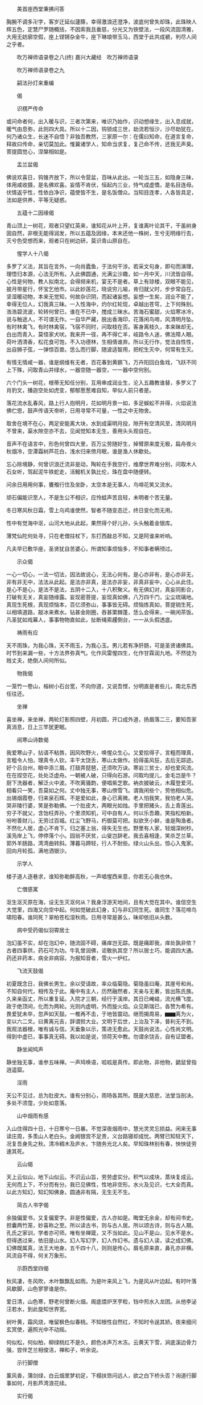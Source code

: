 <!-- { "loadSidebar": true } -->
　　美首座西堂秉拂问答

胸腕不调多卍字，客岁迁延似蘧篨，幸得激浪还澄净，波底何曾失却珠，此珠映人辉五色，定慧尸罗随概括，不因索我且垂慈，分光又为铁壁法，一段风流固清雅，大用无妨廓空假，座上铿锵杂金牛，座下琳琅带玉马，西堂于此共成褫，判尽人间之乎者。

　　吹万禅师语录卷之八(终)
嘉兴大藏经　吹万禅师语录


　　吹万禅师语录卷之九

　　嗣法孙灯来重编

　　偈

　　识楞严传命

或问命者何，出入暖与识，三者次第来，唯识乃始作，识动想缘生，出入息成就，暖气由息弥，此则四大具。所以十二因，钩锁成三世，劫流若恒沙，沙尽劫犹在。何乃诸众生，长迷不自悟？非独吾教然，三家原一尔：在儒曰知命，在道言复命，释故曰传命，亲切莫加此。惟冀诸学人，知命当求复，复己命不传，还我无声臭。菩提圆觉心，涅槃相如是。

　　盂兰盆偈

佛说欢喜日，钩锥齐放下，所以令营盆，百味从此出。一轮当三五，如隐身三昧，体用咸收摄，是名佛欢喜。妄情不肯伏，恒起内三业，恃气成虚憍，是名目连母。伏情返乎性，性依白净识，蕴使皆不生，是名饭僧众。当知目连孝，人各皆具足，法如是供养，平等无疑惑。

　　五蕴十二因缘偈

青山顶上一树花，观者只望红英来，谁知花从叶上开，复谁离叶论其干，干虽树身固自然，非根无能得润发，所以五蕴及因缘，本末还他一株树，生兮无明缘行去，灭兮色受想而来，观者只在树边研，莫识青山原自在。

　　惺学人十八偈

多罗了义法，其旨在言外，一向肖蠹鱼，于法何干涉。若采文句身，即句而演理，理悟归本源，心法无所有。入此佛圆通，光满尘沙趣，如一月中天，川流皆自得。心性是何物，教人拟南北，会得频来机，宴无不是者。草上有琼楼，双眼不能见，披月带星行，怀宝乞他市。以此妙莲花，晓说穷儿喻，肯归就父时，步步常自在。坚湿暖动物，本来无觉知，何故杂识阴，而起诸妄想。妄想一生矣，润业不能了，幸得无位人，幻我真三昧。一入性海中，灼尔红轮现，卓越出苍穹，上下何殊别。浩浩碧流波，轮转何曾已，谁在不已中，搅成三昧水。苦海石蜜甜，火焰寒冰冷，说与触途人，不可谓无作。一自华严藏，脱出香海印，花落闲鸟啼，风清明月坠。有时林禽飞，有时林禽宿，飞宿不同时，问取枝在否。客身离枝久，本来昧却无，白出而青入，莫怪家犬吠。我来开一径，再不得亡羊，岐路令人迷，佛法障人眼。荷叶洒清香，松花食可饱，不入功德林，生相倩谁弃。所以无行作，觉法自性性，出自狮子弦，一弹惊百兽。恁么而行脚，随波适智用，把柁生灭中，何常有生灭。

有情无情咸一器，谁是纲维有无者，百花春到黄鹂飞，万卉阳回白鱼戏，飞跃不同上下殊，问取青山并绿水，一器空随一器空，一一器中空何别。

六个门头一树花，根蒂无知任分别，互用串成润业生，沦入五趣教谁替，多罗义了肖豹文，播迦空处如虎变，郁郁葱葱难自知，举似人前只者是。

落花流水乱春风，路上行人抱明月，花如明月景一如，多足蜈蚣不并得，火焰说法佛伫思，鼓声传语天帝听，日用寻常不可量，一性之中无物舍。

取舍在境不在心，两足安能离大块，水到成渠明月投，隙开有空清风至，清风明月不曾来，渠水隙空亦不去，见闻觉知本无生，善用头头观自在。

音声不在语言中，形色何曾四大里，百万尘劳随好生，掉臂原来度无极，扁舟夜火秋烟冷，空潭霜树芦花白，浅水归来傍月眠，谁是渔人休歇处。

忘心除境静，何曾识浪迁流非是动，陶轮在手我空行，维摩世界难分别，问取木人石女听，驾起泥牛铁蛇走，活鱍机关孰比伦，珠在盘中随便转。

问余日用用何事，饔飧行住及坐卧，太空本是无事人，鸟啼花笑又流水。

顽石偏能识至人，不是生公不相识，应怜蛙声苦且轻，未明者个苦无量。

冬日寒风秋日霜，雪上乌鸡谁使然，智者不随变态迁，终日变化而无用。

性中有觉海中沤，山河大地从此起，果然得个好儿孙，头头触着金银库。

薄梵仙陀何处寻，只在老僧拄杖下，东打西敲总不知，又是阿谁来听响。

凡夫早已敷华座，圣贤犹自苦婆心，所谓知事烦恼多，不知事者瞒顸过。

　　示众偈

一心一切心，一法一切法，因法故说心，无法心何有。是心亦非有，是心亦非无，非有非无中，法法从此起。是法亦非真，是法亦非妄，非真非妄中，心心从此住。是心不是心，是法不是法，五阴十二入，十八积聚义。有无俱幻对，真妄同影合，打破有无关，真妄随缘露。妄现密菩提，妄现真如佛，八万四千门，尘尘琉璃地。真现生死根，真现烦恼本，百亿须弥山，事事皆无碍。烦恼炼真如，菩提销生死，以相填道路，敲冰来煮水。钻甚金刚圈，吞甚栗棘蓬，恁么会得来，一碗闲茶饭。凡圣犹如戏幕人，事事物物直如此，扯断绳索趯倒台，一一从头假透底。

　　祷雨有应

天不雨珠，为我心珠，天不雨玉，为我心玉。男儿若有净肝肠，可是圣贤诸佛具。时节到来漏一些，十方法界弥真气。化作风雷惺四生，化作甘霖润九地。不然徒为贱丈夫，绝倒人间何所似。

　　物我偈

一笼竹一卷山，榕树小石台宽，不向你道，又说吾悭，分明直是者些儿，南北东西任往还。

　　坐禅

喜坐禅，来坐禅，两轮灯影照四壁，月初圆，开口成外道，扬眉落二三，要知吾家真消息，日上三竿犹更眠。

　　阅寒山诗数偈

我爱寒山子，拈语不粘唇，因风吹野火，唤惺众生心。又爱拾得子，言粗而理真，言粗令人怕，理真令人钦。丰干太饶舌，寒山太做作。拾得虽风狂，去后无踪迹。好个吕台州，眼中添三屑。打鼓弄琵琶，还须吹万诀。寒岩三贫士，却也爱风流。在在捏空花，处处泛虚舟。一朝被人破，只得向石游。问取均提儿，金毛岂是牛？厨下洗器者，解泛火中波。不吹离骚韵，便唱紫芝歌。衲衣披破云，木履登爱河。相看只一笑，吾莫如之何。丈中独无事，寒山傍雪飞。谓我闲些个，劳他相似危。出锡烟霞卷，归来泉石辉。不是爱如此，身心已离微。老人怕我笑，我怕老人哭。哭非陵行婆，笑是弥勒佛。一个肚皮大，两眼光如烛。手里把猪头，舌上青莲出。穷子不就父，含饴枉弄孙。个里须知机，可中自有人。何以乐吾趣，笑指松柏新。吩咐善财儿，无劳过百城。红尘飞野马，朽御莫可把。拟欲烹小鲜，谁是陶渔者。不然化人居，虚心不肯下。归之塞上翁，得失无生也。野里有人家，轻烟深树杪。溪凫岸上飞，停停落个小。园翁不厌贫，山叟岂辞老。我去喜相逢，笑杀芝兰草。郭外羊肠路，湾湾曲转斜。薄暮马蹄轻，行人不耐些。绿火山头出，惊心入鬼家。回向月轮孤，满地洒银沙。

　　示学人

楼子道人逐巷求，谁知弥勒醉高秋，一声唱惺西来意，你若无心我也休。

　　亡僧感寓

沤生沤灭原在海，设无生灭沤何从？我身浮游天地间，且有大觉在其中。谁信空生大觉里，四海又向空中起。何如觉破此幻身，幻与非幻同生死。谁同生？落花啼鸟啸阳春。谁同死？翠柏苍松湿秋雨。日用寻常是甚么，昧却依旧从头数。

　　病中受药偈似羽霄居士

泡幻虽不实，却在泡幻中，随流固不碍，痛痒岂无踪。既是痛即我，痒处孰非侬？古者四事供，药石可为功。牛乳曾润佛，讵敢执其空？所以居士巧，能调四大通。药还非药本，病全非病容。为报知音者，雪火一炉红。

　　飞流天鼓偈

初夏既念日，我佛长男生。余以受请故，率众临菊隐。菊隐虽曰庵，其崖号和尚。不知自何代，相传及于此。庵中有主人，历然融然者，天亲与无著，皆出陈氏族。久来亲函丈，所以重复延。入院才三朝，经行于溪岸。其日已崦嵫，流光横飞度。政于绝顶间，化而为两轮。光则内虚明，外而旋火焰。众见斯瑞已，各赞为希有。畏爱犹未卒，忽声如天鼓。一椎再不击，于地皆震动。继而揭周易，▆▆离为火，变以六二爻。曰黄离元吉，辞谓担大业。文明于后世，上治及下泽，普利无不到。我观法器根，唯有诚与信。天垂象以示，策进无愈此。天鼓尚说法，心性尚文明。得到中虚已，事事真无碍。我以如是说，领荷天中教。勿谓余饶舌，自有证盟者。

　　静坐闻鸠声

静坐独无事，谁参五味禅。一声鸠唤语，呱呱是真传。即此物，非他物，鼯鼠曾指逍遥窟。

　　淫雨

天公不见过，总为肚皮大。谁有分别心，雨旸各其所。既是大慈悲，法堂当剖决。多处不须霪，少处如意落。

　　山中烟雨有感

入山住得四十日，十日寒兮一日暴。不觉深夜烟雨中，慧光灵灵忘损益。闲来无事读庄周，多羡山人老白头。金阙银宫不足贵，义台路寝却成忧。两臂已知轻天下，况复吾身先之秋。清冷稠木及庐水，卞随务光北人矣。早知珠林别有春，怏怏徒劳速其死。

　　云山偈

天上云似山，地下山似云。不识云山旨，劳劳虚实分。积气以成块，蒸块复成云。无何而上下，不分而有分。我已见佛性，性地非空形。水火及见识，七大全而真。以此方知幻，知幻知佛身。圆通非有隔，无生无不生。

　　简古人书字偈

余独偏爱书，又复偏爱字。非是性偏爱，古人亦如是。晦堂无余金，却有间书史。担囊两竹笼，妙喜称之至。所以读古书，则与古人居。所以颂古诗，则与古人期。孔氏之家训，学者亦可师。唯有坐禅箴，又不当如此。见山不是山，见水不是水。但得透过来，依旧是山水。幻人写幻字，幻人作幻书。遗与幻人读，读之成幻佛。幻佛既属真，法王大地身。五千四十八，则则是传心。眉毛原来直，鼻孔亦非横。风流自不得，何关万象形。

　　示蔚西堂四偈

秋风凄，冬风吹，木叶飘飘乱如雨。为是叶来风上飞，为是风从叶边起。有时叶落风歇脚，山色寥寥谁是你。

爱日清，山色寒，野老何曾断火烟。阁底煨炉烹芋粒，铛中煎水入龙团。从他李泌汪若水，到此旋知世界宽。

树叶黄，霜风烧，唯留枫色似春桃。不知根性自然红，不知时令逞其娇。夜来细问玄冥使，遍照光中不动摇。

何似松，何似柏，柳绿桃红不是久，颜色冰声万木冻。云黄天下雪，涧底溪边骨力强，尝伴芝兰相俊洁，禅和子，听余说。

　　示行脚僧

薰风香，蒲剑绿，白云烟里梦初足，下榻扶筇问远人，欲之白下桥头否？询道行脚事如何，月影芦湾浪花续。

　　实行偈

